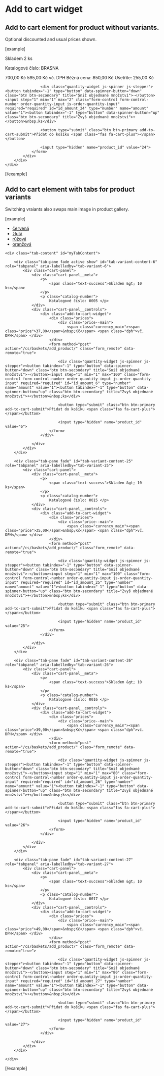 Add to cart widget
==================

## Add to cart element for product without variants.
Optional discounted and usual prices shown.

[example]
<section class="section--add-to-cart">
	<div class="cart-panel">
		<div class="cart-panel__meta">
			<p>
				<span class="text-success">Skladem 2 ks</span>
			</p>
			<p class="catalog-number">
				Katalogové číslo: BRASNA </p>
		</div>
		<div class="cart-panel__controls">
			<div class="add-to-cart-widget">
				<div class="prices">
					<div class="price--main">
						<span class="price--before-discount"><span class="currency_main"><span class="price">700,00</span>&nbsp;Kč</span></span>
						<span class="currency_main"><span class="price">595,00</span>&nbsp;Kč</span> <span class="dph">vč. DPH</span> <span class="price--recommended">Běžná cena: <span class="currency_main"><span class="price">850,00</span>&nbsp;Kč</span> Ušetříte: <span class="moneysaved"><span class="currency_main"><span class="price">255,00</span>&nbsp;Kč</span></span></span>
					</div>
				</div>
				<form method="post" action="/cs/baskets/add_product/" class="form_remote" data-remote="true">

					<div class="quantity-widget js-spinner js-stepper"><button tabindex="-1" type="button" data-spinner-button="down" class="btn btn-secondary" title="Sniž objednané množství">-</button><input step="1" min="1" max="2" class="form-control form-control-number order-quantity-input js-order-quantity-input" required="required" id="id_amount_24" type="number" name="amount" value="1"><button tabindex="-1" type="button" data-spinner-button="up" class="btn btn-secondary" title="Zvyš objednané množství">+</button>&nbsp;ks</div>

					<button type="submit" class="btn btn-primary add-to-cart-submit">Přidat do košíku <span class="fas fa-cart-plus"></span></button>

					<input type="hidden" name="product_id" value="24">
				</form>
			</div>
		</div>
	</div>
</section>
[/example]

## Add to cart element with tabs for product variants
Switching vraiants also swaps main image in product gallery.

[example]
<section class="section--add-to-cart">
	<ul class="nav nav-tabs" id="variants-nav" role="tablist">
		<li class="nav-item">
			<a class="nav-link active" id="tab-variant-6" data-toggle="tab" href="#tab-variant-content-6" role="tab" aria-controls="tab-variant-content-6" aria-selected="true" data-product_id="6">červená</a>
		</li>
		<li class="nav-item">
			<a class="nav-link" id="tab-variant-25" data-toggle="tab" href="#tab-variant-content-25" role="tab" aria-controls="tab-variant-content-25" aria-selected="false" data-product_id="25">žlutá</a>
		</li>
		<li class="nav-item">
			<a class="nav-link" id="tab-variant-26" data-toggle="tab" href="#tab-variant-content-26" role="tab" aria-controls="tab-variant-content-26" aria-selected="false" data-product_id="26">růžová</a>
		</li>
		<li class="nav-item">
			<a class="nav-link" id="tab-variant-27" data-toggle="tab" href="#tab-variant-content-27" role="tab" aria-controls="tab-variant-content-27" aria-selected="false" data-product_id="27">oranžová</a>
		</li>
	</ul>

	<div class="tab-content" id="myTabContent">

		<div class="tab-pane fade active show" id="tab-variant-content-6" role="tabpanel" aria-labelledby="tab-variant-6">
			<div class="cart-panel">
				<div class="cart-panel__meta">
					<p>
						<span class="text-success">Skladem &gt; 10 ks</span>
					</p>
					<p class="catalog-number">
						Katalogové číslo: 0005 </p>
				</div>
				<div class="cart-panel__controls">
					<div class="add-to-cart-widget">
						<div class="prices">
							<div class="price--main">
								<span class="currency_main"><span class="price">37,00</span>&nbsp;Kč</span> <span class="dph">vč. DPH</span> </div>
						</div>
						<form method="post" action="/cs/baskets/add_product/" class="form_remote" data-remote="true">

							<div class="quantity-widget js-spinner js-stepper"><button tabindex="-1" type="button" data-spinner-button="down" class="btn btn-secondary" title="Sniž objednané množství">-</button><input step="1" min="1" max="100" class="form-control form-control-number order-quantity-input js-order-quantity-input" required="required" id="id_amount_6" type="number" name="amount" value="1"><button tabindex="-1" type="button" data-spinner-button="up" class="btn btn-secondary" title="Zvyš objednané množství">+</button>&nbsp;ks</div>

							<button type="submit" class="btn btn-primary add-to-cart-submit">Přidat do košíku <span class="fas fa-cart-plus"></span></button>

							<input type="hidden" name="product_id" value="6">
						</form>
					</div>

				</div>
			</div>
		</div>

		<div class="tab-pane fade" id="tab-variant-content-25" role="tabpanel" aria-labelledby="tab-variant-25">
			<div class="cart-panel">
				<div class="cart-panel__meta">
					<p>
						<span class="text-success">Skladem &gt; 10 ks</span>
					</p>
					<p class="catalog-number">
						Katalogové číslo: 0015 </p>
				</div>
				<div class="cart-panel__controls">
					<div class="add-to-cart-widget">
						<div class="prices">
							<div class="price--main">
								<span class="currency_main"><span class="price">35,00</span>&nbsp;Kč</span> <span class="dph">vč. DPH</span> </div>
						</div>
						<form method="post" action="/cs/baskets/add_product/" class="form_remote" data-remote="true">

							<div class="quantity-widget js-spinner js-stepper"><button tabindex="-1" type="button" data-spinner-button="down" class="btn btn-secondary" title="Sniž objednané množství">-</button><input step="1" min="1" max="100" class="form-control form-control-number order-quantity-input js-order-quantity-input" required="required" id="id_amount_25" type="number" name="amount" value="1"><button tabindex="-1" type="button" data-spinner-button="up" class="btn btn-secondary" title="Zvyš objednané množství">+</button>&nbsp;ks</div>

							<button type="submit" class="btn btn-primary add-to-cart-submit">Přidat do košíku <span class="fas fa-cart-plus"></span></button>

							<input type="hidden" name="product_id" value="25">
						</form>
					</div>

				</div>
			</div>
		</div>

		<div class="tab-pane fade" id="tab-variant-content-26" role="tabpanel" aria-labelledby="tab-variant-26">
			<div class="cart-panel">
				<div class="cart-panel__meta">
					<p>
						<span class="text-success">Skladem &gt; 10 ks</span>
					</p>
					<p class="catalog-number">
						Katalogové číslo: 0016 </p>
				</div>
				<div class="cart-panel__controls">
					<div class="add-to-cart-widget">
						<div class="prices">
							<div class="price--main">
								<span class="currency_main"><span class="price">39,00</span>&nbsp;Kč</span> <span class="dph">vč. DPH</span> </div>
						</div>
						<form method="post" action="/cs/baskets/add_product/" class="form_remote" data-remote="true">

							<div class="quantity-widget js-spinner js-stepper"><button tabindex="-1" type="button" data-spinner-button="down" class="btn btn-secondary" title="Sniž objednané množství">-</button><input step="1" min="1" max="80" class="form-control form-control-number order-quantity-input js-order-quantity-input" required="required" id="id_amount_26" type="number" name="amount" value="1"><button tabindex="-1" type="button" data-spinner-button="up" class="btn btn-secondary" title="Zvyš objednané množství">+</button>&nbsp;ks</div>

							<button type="submit" class="btn btn-primary add-to-cart-submit">Přidat do košíku <span class="fas fa-cart-plus"></span></button>

							<input type="hidden" name="product_id" value="26">
						</form>
					</div>

				</div>
			</div>
		</div>

		<div class="tab-pane fade" id="tab-variant-content-27" role="tabpanel" aria-labelledby="tab-variant-27">
			<div class="cart-panel">
				<div class="cart-panel__meta">
					<p>
						<span class="text-success">Skladem &gt; 10 ks</span>
					</p>
					<p class="catalog-number">
						Katalogové číslo: 0017 </p>
				</div>
				<div class="cart-panel__controls">
					<div class="add-to-cart-widget">
						<div class="prices">
							<div class="price--main">
								<span class="currency_main"><span class="price">49,00</span>&nbsp;Kč</span> <span class="dph">vč. DPH</span> </div>
						</div>
						<form method="post" action="/cs/baskets/add_product/" class="form_remote" data-remote="true">

							<div class="quantity-widget js-spinner js-stepper"><button tabindex="-1" type="button" data-spinner-button="down" class="btn btn-secondary" title="Sniž objednané množství">-</button><input step="1" min="1" max="80" class="form-control form-control-number order-quantity-input js-order-quantity-input" required="required" id="id_amount_27" type="number" name="amount" value="1"><button tabindex="-1" type="button" data-spinner-button="up" class="btn btn-secondary" title="Zvyš objednané množství">+</button>&nbsp;ks</div>

							<button type="submit" class="btn btn-primary add-to-cart-submit">Přidat do košíku <span class="fas fa-cart-plus"></span></button>

							<input type="hidden" name="product_id" value="27">
						</form>
					</div>

				</div>
			</div>
		</div>

	</div>
</section>
[/example]